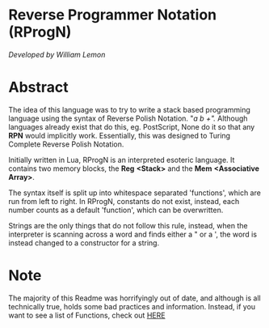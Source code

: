 

# Reverse Programmer Notation (RProgN)

_Developed by William Lemon_

# Abstract

The idea of this language was to try to write a stack based programming language using the syntax of Reverse Polish Notation. &quot;_a b +&quot;._ Although languages already exist that do this, eg. PostScript, None do it so that any **RPN** would implicitly work. Essentially, this was designed to Turing Complete Reverse Polish Notation.

Initially written in Lua, RProgN is an interpreted esoteric language. It contains two memory blocks, the **Reg**  **&lt;Stack&gt;** and the **Mem**  **&lt;Associative Array&gt;**.

The syntax itself is split up into whitespace separated &#39;functions&#39;, which are run from left to right. In RProgN, constants do not exist, instead, each number counts as a default &#39;function&#39;, which can be overwritten.

Strings are the only things that do not follow this rule, instead, when the interpreter is scanning across a word and finds either a &quot; or a &#39;, the word is instead changed to a constructor for a string.

# Note

The majority of this Readme was horrifyingly out of date, and although is all technically true, holds some bad practices and information.
Instead, if you want to see a list of Functions, check out [HERE](https://tehflamintaco.github.io/Reverse-Programmer-Notation/CommandTable.html)